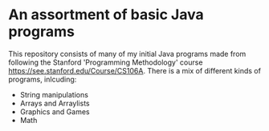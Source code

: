# An assortment of basic Java programs

This repository consists of many of my initial Java programs made from following the Stanford 'Programming Methodology' course https://see.stanford.edu/Course/CS106A. There is a mix of different kinds of programs, inlcuding:

* String manipulations
* Arrays and Arraylists
* Graphics and Games
* Math
